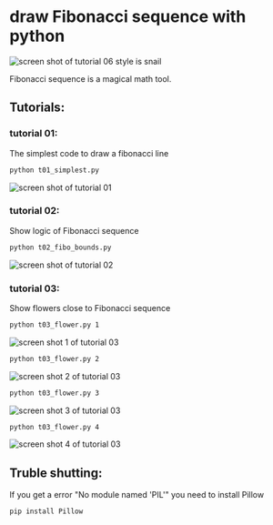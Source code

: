 # draw Fibonacci sequence with python

![screen shot of tutorial 06 style is  snail](screen_capture/t02.png)

Fibonacci sequence is a magical math tool. 

## Tutorials:

### tutorial 01:

The simplest code to draw a fibonacci line

```bash
python t01_simplest.py
```
![screen shot of tutorial 01](screen_capture/t01.png)

### tutorial 02:

Show logic of Fibonacci sequence

```bash
python t02_fibo_bounds.py
```
![screen shot of tutorial 02](screen_capture/t02.png)

### tutorial 03:

Show flowers close to Fibonacci sequence

```bash
python t03_flower.py 1
```
![screen shot 1 of tutorial 03](screen_capture/t03_lines1.png)


```bash
python t03_flower.py 2
```
![screen shot 2 of tutorial 03](screen_capture/t03_lines2.png)

```bash
python t03_flower.py 3
```
![screen shot 3 of tutorial 03](screen_capture/t03_lines3.png)


```bash
python t03_flower.py 4
```
![screen shot 4 of tutorial 03](screen_capture/t03_lines4.png)
## Truble shutting:

If you get a error "No module named 'PIL'"
you need to install Pillow

```bash
pip install Pillow
```
